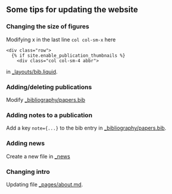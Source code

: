 ## Some tips for updating the website

### Changing the size of figures 
Modifying x in the last line `col col-sm-x` here
```angular2html
<div class="row">
  {% if site.enable_publication_thumbnails %}
    <div class="col col-sm-4 abbr">
```
in [_layouts/bib.liquid](_layouts/bib.liquid). 

### Adding/deleting publications
Modify [_bibliography/papers.bib](_bibliography/papers.bib)

### Adding notes to a publication
Add a key `note={...}` to the bib entry in [_bibliography/papers.bib](_bibliography/papers.bib). 

### Adding news
Create a new file in [_news](_news)

### Changing intro
Updating file [_pages/about.md](_pages/about.md). 
